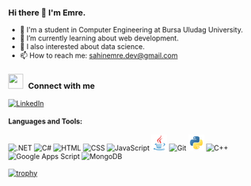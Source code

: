 ### Hi there 👋 I'm Emre.

- 🔬 I'm a student in Computer Engineering at Bursa Uludag University.
- 🌱 I’m currently learning about web development.
- 🤖 I also interested about data science.
- 📫 How to reach me: sahinemre.dev@gmail.com

<h3> <img src="https://media.giphy.com/media/iY8CRBdQXODJSCERIr/giphy.gif" width="30" height="30" style="margin-right: 10px;">Connect with me </h3>

<a href = "https://www.linkedin.com/in/sahin-emre/" alt> 
  <img src = "https://img.shields.io/badge/LinkedIn-0077B5?style=for-the-badge&logo=linkedin&logoColor=white"/ alt ="LinkedIn"></img> 
</a>

#### Languages and Tools:

<a><img height="32" width="32" src="https://cdn.simpleicons.org/dotnet/#512BD4" alt=".NET" title=".NET"/>
<img height="32" width="32" src="https://cdn.simpleicons.org/csharp/#512BD4" alt="C#" title="C#"/>
<img height="32" width="32" src="https://cdn.simpleicons.org/html5/#E34F26" alt="HTML" title="HTML"/>
<img height="32" width="32" src="https://cdn.simpleicons.org/css3/#1572B6F" alt="CSS" title="CSS"/>
<img height="32" width="32" src="https://cdn.simpleicons.org/javascript/#F7DF1E" alt="JavaScript" title="JavaScript"/>
<img height="32" width="32" src="https://raw.githubusercontent.com/devicons/devicon/master/icons/java/java-original.svg" alt="Java" title="Java"></img>
<img height="32" width="32" src="https://cdn.simpleicons.org/git/#F05032" alt="Git"/>
<img height="32" width="32" src="https://raw.githubusercontent.com/devicons/devicon/master/icons/python/python-original.svg" alt="Python" title="Python"/>
<img height="32" width="32" src="https://cdn.simpleicons.org/cplusplus/#00599C" alt="C++" title="C++"/>
<img height="32" width="32" src="https://upload.wikimedia.org/wikipedia/commons/thumb/2/2f/Google_Apps_Script.svg/2048px-Google_Apps_Script.svg.png" alt="Google Apps Script" title="Google Apps Script"/></a>
<img height="32" width="32" src="https://cdn.simpleicons.org/mongodb/#47A248" alt="MongoDB" title="MongoDB"/>
<br></br>
[![trophy](https://github-profile-trophy.vercel.app/?username=haerien&theme=dark_lover&row=2&column=3&no-frame=true&no-bg=true)](https://github.com/ryo-ma/github-profile-trophy)


